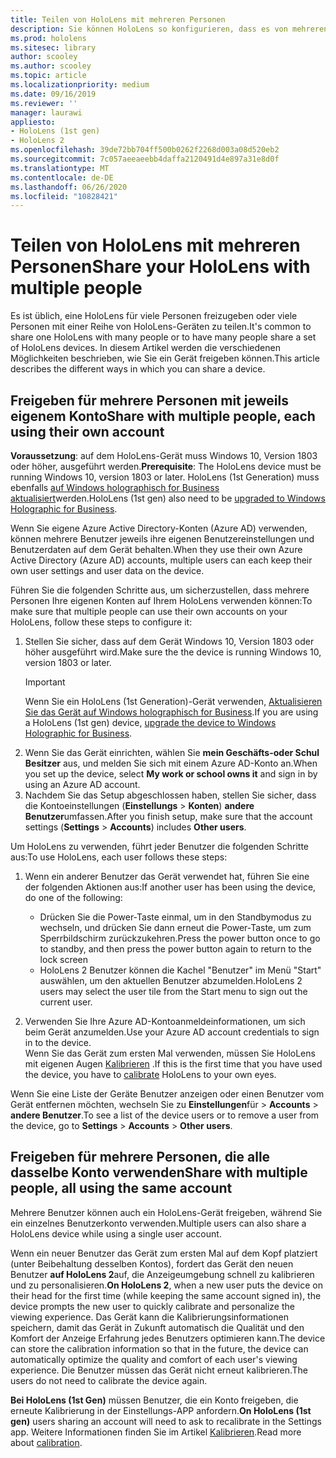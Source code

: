 ```yaml
---
title: Teilen von HoloLens mit mehreren Personen
description: Sie können HoloLens so konfigurieren, dass es von mehreren Azure Active Directory-Konten oder von mehreren Benutzern, die ein einzelnes Konto verwenden, freigegeben wird.
ms.prod: hololens
ms.sitesec: library
author: scooley
ms.author: scooley
ms.topic: article
ms.localizationpriority: medium
ms.date: 09/16/2019
ms.reviewer: ''
manager: laurawi
appliesto:
- HoloLens (1st gen)
- HoloLens 2
ms.openlocfilehash: 39de72bb704ff500b0262f2268d003a08d520eb2
ms.sourcegitcommit: 7c057aeeaeebb4daffa2120491d4e897a31e8d0f
ms.translationtype: MT
ms.contentlocale: de-DE
ms.lasthandoff: 06/26/2020
ms.locfileid: "10828421"
---
```

# <span data-ttu-id="3817f-103">Teilen von HoloLens mit mehreren Personen</span><span class="sxs-lookup"><span data-stu-id="3817f-103">Share your HoloLens with multiple people</span></span>

<span data-ttu-id="3817f-104">Es ist üblich, eine HoloLens für viele Personen freizugeben oder viele Personen mit einer Reihe von HoloLens-Geräten zu teilen.</span><span class="sxs-lookup"><span data-stu-id="3817f-104">It's common to share one HoloLens with many people or to have many people share a set of HoloLens devices.</span></span>  <span data-ttu-id="3817f-105">In diesem Artikel werden die verschiedenen Möglichkeiten beschrieben, wie Sie ein Gerät freigeben können.</span><span class="sxs-lookup"><span data-stu-id="3817f-105">This article describes the different ways in which you can share a device.</span></span>

## <span data-ttu-id="3817f-106">Freigeben für mehrere Personen mit jeweils eigenem Konto</span><span class="sxs-lookup"><span data-stu-id="3817f-106">Share with multiple people, each using their own account</span></span>

<span data-ttu-id="3817f-107">**Voraussetzung**: auf dem HoloLens-Gerät muss Windows 10, Version 1803 oder höher, ausgeführt werden.</span><span class="sxs-lookup"><span data-stu-id="3817f-107">**Prerequisite**: The HoloLens device must be running Windows 10, version 1803 or later.</span></span>  <span data-ttu-id="3817f-108">HoloLens (1st Generation) muss ebenfalls [auf Windows holographisch for Business aktualisiert](hololens-upgrade-enterprise.md)werden.</span><span class="sxs-lookup"><span data-stu-id="3817f-108">HoloLens (1st gen) also need to be [upgraded to Windows Holographic for Business](hololens-upgrade-enterprise.md).</span></span>

<span data-ttu-id="3817f-109">Wenn Sie eigene Azure Active Directory-Konten (Azure AD) verwenden, können mehrere Benutzer jeweils ihre eigenen Benutzereinstellungen und Benutzerdaten auf dem Gerät behalten.</span><span class="sxs-lookup"><span data-stu-id="3817f-109">When they use their own Azure Active Directory (Azure AD) accounts, multiple users can each keep their own user settings and user data on the device.</span></span>

<span data-ttu-id="3817f-110">Führen Sie die folgenden Schritte aus, um sicherzustellen, dass mehrere Personen Ihre eigenen Konten auf Ihrem HoloLens verwenden können:</span><span class="sxs-lookup"><span data-stu-id="3817f-110">To make sure that multiple people can use their own accounts on your HoloLens, follow these steps to configure it:</span></span>

1. <span data-ttu-id="3817f-111">Stellen Sie sicher, dass auf dem Gerät Windows 10, Version 1803 oder höher ausgeführt wird.</span><span class="sxs-lookup"><span data-stu-id="3817f-111">Make sure the the device is running Windows 10, version 1803 or later.</span></span>
   > [!IMPORTANT]
   > <span data-ttu-id="3817f-112">Wenn Sie ein HoloLens (1st Generation)-Gerät verwenden, [Aktualisieren Sie das Gerät auf Windows holographisch for Business](hololens1-upgrade-enterprise.md).</span><span class="sxs-lookup"><span data-stu-id="3817f-112">If you are using a HoloLens (1st gen) device, [upgrade the device to Windows Holographic for Business](hololens1-upgrade-enterprise.md).</span></span>
1. <span data-ttu-id="3817f-113">Wenn Sie das Gerät einrichten, wählen Sie **mein Geschäfts-oder Schul Besitzer** aus, und melden Sie sich mit einem Azure AD-Konto an.</span><span class="sxs-lookup"><span data-stu-id="3817f-113">When you set up the device, select **My work or school owns it** and sign in by using an Azure AD account.</span></span>
1. <span data-ttu-id="3817f-114">Nachdem Sie das Setup abgeschlossen haben, stellen Sie sicher, dass die Kontoeinstellungen (**Einstellungs**  >  **Konten**) **andere Benutzer**umfassen.</span><span class="sxs-lookup"><span data-stu-id="3817f-114">After you finish setup, make sure that the account settings (**Settings** > **Accounts**) includes **Other users**.</span></span>

<span data-ttu-id="3817f-115">Um HoloLens zu verwenden, führt jeder Benutzer die folgenden Schritte aus:</span><span class="sxs-lookup"><span data-stu-id="3817f-115">To use HoloLens, each user follows these steps:</span></span>

1. <span data-ttu-id="3817f-116">Wenn ein anderer Benutzer das Gerät verwendet hat, führen Sie eine der folgenden Aktionen aus:</span><span class="sxs-lookup"><span data-stu-id="3817f-116">If another user has been using the device, do one of the following:</span></span>
   - <span data-ttu-id="3817f-117">Drücken Sie die Power-Taste einmal, um in den Standbymodus zu wechseln, und drücken Sie dann erneut die Power-Taste, um zum Sperrbildschirm zurückzukehren.</span><span class="sxs-lookup"><span data-stu-id="3817f-117">Press the power button once to go to standby, and then press the power button again to return to the lock screen</span></span>
   - <span data-ttu-id="3817f-118">HoloLens 2 Benutzer können die Kachel "Benutzer" im Menü "Start" auswählen, um den aktuellen Benutzer abzumelden.</span><span class="sxs-lookup"><span data-stu-id="3817f-118">HoloLens 2 users may select the user tile from the Start menu to sign out the current user.</span></span>

1. <span data-ttu-id="3817f-119">Verwenden Sie Ihre Azure AD-Kontoanmeldeinformationen, um sich beim Gerät anzumelden.</span><span class="sxs-lookup"><span data-stu-id="3817f-119">Use your Azure AD account credentials to sign in to the device.</span></span>  
    <span data-ttu-id="3817f-120">Wenn Sie das Gerät zum ersten Mal verwenden, müssen Sie HoloLens mit eigenen Augen [Kalibrieren](hololens-calibration.md) .</span><span class="sxs-lookup"><span data-stu-id="3817f-120">If this is the first time that you have used the device, you have to [calibrate](hololens-calibration.md) HoloLens to your own eyes.</span></span>

<span data-ttu-id="3817f-121">Wenn Sie eine Liste der Geräte Benutzer anzeigen oder einen Benutzer vom Gerät entfernen möchten, wechseln Sie zu **Einstellungen**für  >  **Accounts**  >  **andere Benutzer**.</span><span class="sxs-lookup"><span data-stu-id="3817f-121">To see a list of the device users or to remove a user from the device, go to **Settings** > **Accounts** > **Other users**.</span></span>

## <span data-ttu-id="3817f-122">Freigeben für mehrere Personen, die alle dasselbe Konto verwenden</span><span class="sxs-lookup"><span data-stu-id="3817f-122">Share with multiple people, all using the same account</span></span>

<span data-ttu-id="3817f-123">Mehrere Benutzer können auch ein HoloLens-Gerät freigeben, während Sie ein einzelnes Benutzerkonto verwenden.</span><span class="sxs-lookup"><span data-stu-id="3817f-123">Multiple users can also share a HoloLens device while using a single user account.</span></span>

<span data-ttu-id="3817f-124">Wenn ein neuer Benutzer das Gerät zum ersten Mal auf dem Kopf platziert (unter Beibehaltung desselben Kontos), fordert das Gerät den neuen Benutzer **auf HoloLens 2**auf, die Anzeigeumgebung schnell zu kalibrieren und zu personalisieren.</span><span class="sxs-lookup"><span data-stu-id="3817f-124">**On HoloLens 2**, when a new user puts the device on their head for the first time (while keeping the same account signed in), the device prompts the new user to quickly calibrate and personalize the viewing experience.</span></span> <span data-ttu-id="3817f-125">Das Gerät kann die Kalibrierungsinformationen speichern, damit das Gerät in Zukunft automatisch die Qualität und den Komfort der Anzeige Erfahrung jedes Benutzers optimieren kann.</span><span class="sxs-lookup"><span data-stu-id="3817f-125">The device can store the calibration information so that in the future, the device can automatically optimize the quality and comfort of each user's viewing experience.</span></span> <span data-ttu-id="3817f-126">Die Benutzer müssen das Gerät nicht erneut kalibrieren.</span><span class="sxs-lookup"><span data-stu-id="3817f-126">The users do not need to calibrate the device again.</span></span>

<span data-ttu-id="3817f-127">**Bei HoloLens (1st Gen)** müssen Benutzer, die ein Konto freigeben, die erneute Kalibrierung in der Einstellungs-APP anfordern.</span><span class="sxs-lookup"><span data-stu-id="3817f-127">**On HoloLens (1st gen)** users sharing an account will need to ask to recalibrate in the Settings app.</span></span>  <span data-ttu-id="3817f-128">Weitere Informationen finden Sie im Artikel [Kalibrieren](hololens-calibration.md).</span><span class="sxs-lookup"><span data-stu-id="3817f-128">Read more about [calibration](hololens-calibration.md).</span></span>
